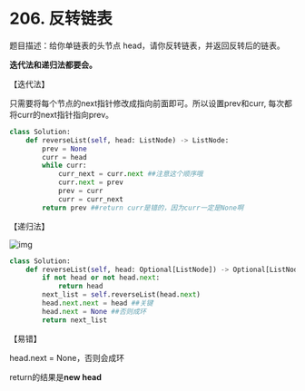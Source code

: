 # 206. 反转链表 

题目描述：给你单链表的头节点 head，请你反转链表，并返回反转后的链表。

**迭代法和递归法都要会。**

【迭代法】

只需要将每个节点的next指针修改成指向前面即可。所以设置prev和curr, 每次都将curr的next指针指向prev。

```python
class Solution:
    def reverseList(self, head: ListNode) -> ListNode:
        prev = None
        curr = head
        while curr:
            curr_next = curr.next ##注意这个顺序哦
            curr.next = prev
            prev = curr
            curr = curr_next
        return prev ##return curr是错的，因为curr一定是None啊
```

【递归法】

![img](https://pic2.zhimg.com/80/v2-28ca629b058e068ce6d7825a1604c420_1440w.png)

```python
class Solution:
    def reverseList(self, head: Optional[ListNode]) -> Optional[ListNode]:
        if not head or not head.next:
            return head
        next_list = self.reverseList(head.next)
        head.next.next = head ##关键
        head.next = None ##否则成环
        return next_list
```

【易错】

head.next = None，否则会成环

return的结果是**new head**
